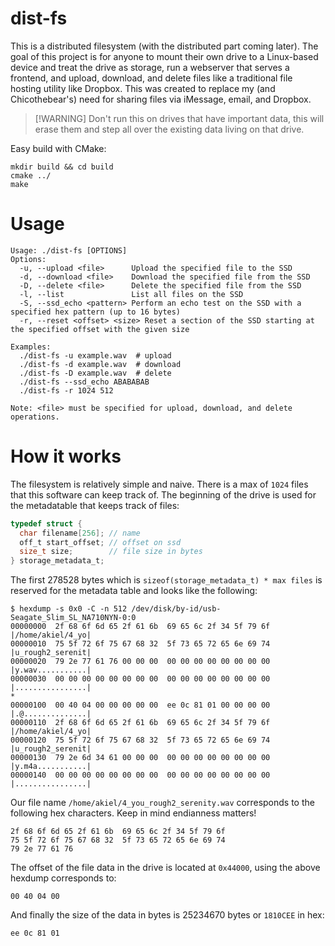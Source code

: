 # dist-fs
This is a distributed filesystem (with the distributed part coming later). The goal of this project is for 
anyone to mount their own drive to a Linux-based device and treat the drive as storage, run a webserver that
serves a frontend, and upload, download, and delete files like a traditional file hosting utility like Dropbox.
This was created to replace my (and Chicothebear's) need for sharing files via iMessage, email, and Dropbox. 

> [!WARNING] Don't run this on drives that have important data, this will erase them and step all over the
> existing data living on that drive.

Easy build with CMake:
```
mkdir build && cd build
cmake ../
make
```

# Usage
```
Usage: ./dist-fs [OPTIONS]
Options:
  -u, --upload <file>      Upload the specified file to the SSD
  -d, --download <file>    Download the specified file from the SSD
  -D, --delete <file>      Delete the specified file from the SSD
  -l, --list               List all files on the SSD
  -S, --ssd_echo <pattern> Perform an echo test on the SSD with a specified hex pattern (up to 16 bytes)
  -r, --reset <offset> <size> Reset a section of the SSD starting at the specified offset with the given size

Examples:
  ./dist-fs -u example.wav  # upload
  ./dist-fs -d example.wav  # download
  ./dist-fs -D example.wav  # delete
  ./dist-fs --ssd_echo ABABABAB
  ./dist-fs -r 1024 512

Note: <file> must be specified for upload, download, and delete operations.
```

# How it works
The filesystem is relatively simple and naive. There is a max of `1024` files that this software can keep
track of. The beginning of the drive is used for the metadatable that keeps track of files: 
```c
typedef struct {
  char filename[256]; // name
  off_t start_offset; // offset on ssd
  size_t size;        // file size in bytes
} storage_metadata_t;
```
The first 278528 bytes which is `sizeof(storage_metadata_t) * max files` is reserved for the metadata table
and looks like the following:
```
$ hexdump -s 0x0 -C -n 512 /dev/disk/by-id/usb-Seagate_Slim_SL_NA710NYN-0:0
00000000  2f 68 6f 6d 65 2f 61 6b  69 65 6c 2f 34 5f 79 6f  |/home/akiel/4_yo|
00000010  75 5f 72 6f 75 67 68 32  5f 73 65 72 65 6e 69 74  |u_rough2_serenit|
00000020  79 2e 77 61 76 00 00 00  00 00 00 00 00 00 00 00  |y.wav...........|
00000030  00 00 00 00 00 00 00 00  00 00 00 00 00 00 00 00  |................|
*
00000100  00 40 04 00 00 00 00 00  ee 0c 81 01 00 00 00 00  |.@..............|
00000110  2f 68 6f 6d 65 2f 61 6b  69 65 6c 2f 34 5f 79 6f  |/home/akiel/4_yo|
00000120  75 5f 72 6f 75 67 68 32  5f 73 65 72 65 6e 69 74  |u_rough2_serenit|
00000130  79 2e 6d 34 61 00 00 00  00 00 00 00 00 00 00 00  |y.m4a...........|
00000140  00 00 00 00 00 00 00 00  00 00 00 00 00 00 00 00  |................|
```
Our file name `/home/akiel/4_you_rough2_serenity.wav` corresponds to the following hex characters. Keep in mind endianness matters!
```
2f 68 6f 6d 65 2f 61 6b  69 65 6c 2f 34 5f 79 6f
75 5f 72 6f 75 67 68 32  5f 73 65 72 65 6e 69 74
79 2e 77 61 76
```
The offset of the file data in the drive is located at `0x44000`, using the above hexdump corresponds to:
```
00 40 04 00
```
And finally the size of the data in bytes is 25234670 bytes or `1810CEE` in hex:
```
ee 0c 81 01
```
